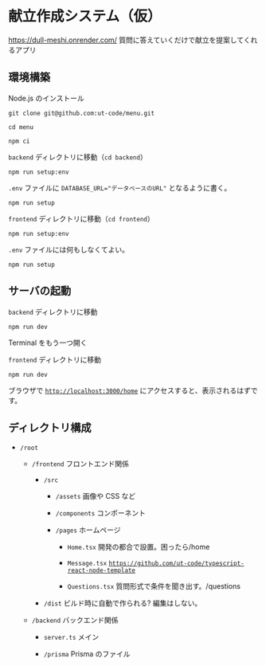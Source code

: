 # 献立作成システム（仮）

https://dull-meshi.onrender.com/
質問に答えていくだけで献立を提案してくれるアプリ

## 環境構築

Node.js のインストール

```shell
git clone git@github.com:ut-code/menu.git
```

```shell
cd menu
```

```shell
npm ci
```

`backend` ディレクトリに移動（`cd backend`）

```shell
npm run setup:env
```

`.env` ファイルに `DATABASE_URL="データベースのURL"` となるように書く。

```shell
npm run setup
```

`frontend` ディレクトリに移動（`cd frontend`）

```shell
npm run setup:env
```

`.env` ファイルには何もしなくてよい。

```shell
npm run setup
```

## サーバの起動

`backend` ディレクトリに移動

```shell
npm run dev
```

Terminal をもう一つ開く

`frontend` ディレクトリに移動

```shell
npm run dev
```

ブラウザで [`http://localhost:3000/home`](http://localhost:3000/home) にアクセスすると、表示されるはずです。

## ディレクトリ構成

- `/root`

  - `/frontend` フロントエンド関係

    - `/src`

      - `/assets`
        画像や CSS など

      - `/components`
        コンポーネント

      - `/pages`
        ホームページ

        - `Home.tsx`
          開発の都合で設置。困ったら/home

        - `Message.tsx`
          [`https://github.com/ut-code/typescript-react-node-template`](https://github.com/ut-code/typescript-react-node-template)
        - `Questions.tsx`
          質問形式で条件を聞き出す。/questions

    - `/dist` ビルド時に自動で作られる? 編集はしない。

  - `/backend` バックエンド関係

    - `server.ts` メイン

    - `/prisma` Prisma のファイル
